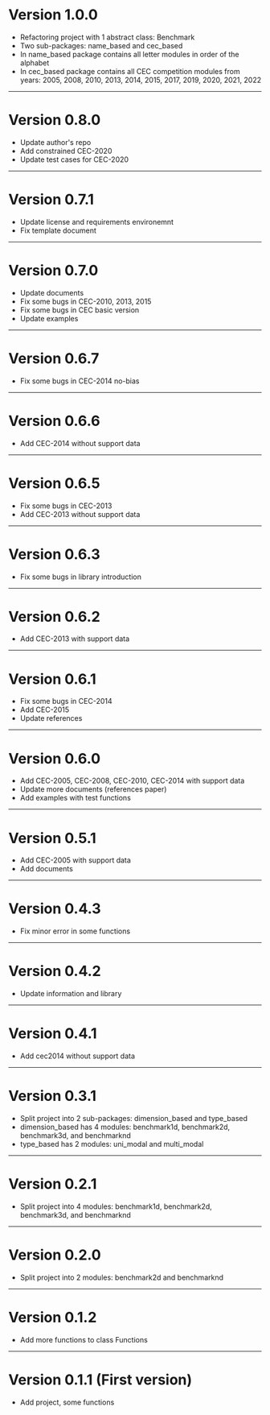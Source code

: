 
# Version 1.0.0

+ Refactoring project with 1 abstract class: Benchmark
+ Two sub-packages: name_based and cec_based
+ In name_based package contains all letter modules in order of the alphabet
+ In cec_based package contains all CEC competition modules from years: 2005, 2008, 2010, 2013, 2014, 2015, 2017, 
  2019, 2020, 2021, 2022


---------------------------------------------------------------------

# Version 0.8.0

+ Update author's repo
+ Add constrained CEC-2020
+ Update test cases for CEC-2020


---------------------------------------------------------------------

# Version 0.7.1

+ Update license and requirements environemnt
+ Fix template document


---------------------------------------------------------------------


# Version 0.7.0

+ Update documents
+ Fix some bugs in CEC-2010, 2013, 2015
+ Fix some bugs in CEC basic version
+ Update examples


---------------------------------------------------------------------


# Version 0.6.7

+ Fix some bugs in CEC-2014 no-bias


---------------------------------------------------------------------

# Version 0.6.6

+ Add CEC-2014 without support data


---------------------------------------------------------------------

# Version 0.6.5

+ Fix some bugs in CEC-2013
+ Add CEC-2013 without support data


---------------------------------------------------------------------

# Version 0.6.3

+ Fix some bugs in library introduction
        
---------------------------------------------------------------------

# Version 0.6.2

+ Add CEC-2013 with support data
  
        
---------------------------------------------------------------------

# Version 0.6.1

+ Fix some bugs in CEC-2014
+ Add CEC-2015
+ Update references


        
---------------------------------------------------------------------


# Version 0.6.0

+ Add CEC-2005, CEC-2008, CEC-2010, CEC-2014 with support data
+ Update more documents (references paper)
+ Add examples with test functions
   
        
---------------------------------------------------------------------


# Version 0.5.1

+ Add CEC-2005 with support data
+ Add documents
 
        
---------------------------------------------------------------------

# Version 0.4.3

+ Fix minor error in some functions

    
---------------------------------------------------------------------

# Version 0.4.2

+ Update information and library



---------------------------------------------------------------------


# Version 0.4.1

+ Add cec2014 without support data

    
---------------------------------------------------------------------


# Version 0.3.1

+ Split project into 2 sub-packages: dimension_based and type_based
+ dimension_based has 4 modules: benchmark1d, benchmark2d, benchmark3d, and benchmarknd
+ type_based has 2 modules: uni_modal and multi_modal
    
---------------------------------------------------------------------

# Version 0.2.1

+ Split project into 4 modules: benchmark1d, benchmark2d, benchmark3d, and benchmarknd 

---------------------------------------------------------------------

# Version 0.2.0 

+ Split project into 2 modules: benchmark2d and benchmarknd 

---------------------------------------------------------------------

# Version 0.1.2

+ Add more functions to class Functions


---------------------------------------------------------------------

# Version 0.1.1 (First version)

+ Add project, some functions


